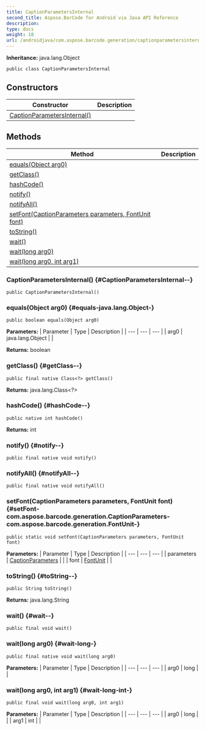 ```yaml
---
title: CaptionParametersInternal
second_title: Aspose.BarCode for Android via Java API Reference
description: 
type: docs
weight: 18
url: /androidjava/com.aspose.barcode.generation/captionparametersinternal/
---
```

**Inheritance:**
java.lang.Object
```
public class CaptionParametersInternal
```
## Constructors

| Constructor | Description |
| --- | --- |
| [CaptionParametersInternal()](#CaptionParametersInternal--) |  |
## Methods

| Method | Description |
| --- | --- |
| [equals(Object arg0)](#equals-java.lang.Object-) |  |
| [getClass()](#getClass--) |  |
| [hashCode()](#hashCode--) |  |
| [notify()](#notify--) |  |
| [notifyAll()](#notifyAll--) |  |
| [setFont(CaptionParameters parameters, FontUnit font)](#setFont-com.aspose.barcode.generation.CaptionParameters-com.aspose.barcode.generation.FontUnit-) |  |
| [toString()](#toString--) |  |
| [wait()](#wait--) |  |
| [wait(long arg0)](#wait-long-) |  |
| [wait(long arg0, int arg1)](#wait-long-int-) |  |
### CaptionParametersInternal() {#CaptionParametersInternal--}
```
public CaptionParametersInternal()
```


### equals(Object arg0) {#equals-java.lang.Object-}
```
public boolean equals(Object arg0)
```




**Parameters:**
| Parameter | Type | Description |
| --- | --- | --- |
| arg0 | java.lang.Object |  |

**Returns:**
boolean
### getClass() {#getClass--}
```
public final native Class<?> getClass()
```




**Returns:**
java.lang.Class<?>
### hashCode() {#hashCode--}
```
public native int hashCode()
```




**Returns:**
int
### notify() {#notify--}
```
public final native void notify()
```




### notifyAll() {#notifyAll--}
```
public final native void notifyAll()
```




### setFont(CaptionParameters parameters, FontUnit font) {#setFont-com.aspose.barcode.generation.CaptionParameters-com.aspose.barcode.generation.FontUnit-}
```
public static void setFont(CaptionParameters parameters, FontUnit font)
```




**Parameters:**
| Parameter | Type | Description |
| --- | --- | --- |
| parameters | [CaptionParameters](../../com.aspose.barcode.generation/captionparameters) |  |
| font | [FontUnit](../../com.aspose.barcode.generation/fontunit) |  |

### toString() {#toString--}
```
public String toString()
```




**Returns:**
java.lang.String
### wait() {#wait--}
```
public final void wait()
```




### wait(long arg0) {#wait-long-}
```
public final native void wait(long arg0)
```




**Parameters:**
| Parameter | Type | Description |
| --- | --- | --- |
| arg0 | long |  |

### wait(long arg0, int arg1) {#wait-long-int-}
```
public final void wait(long arg0, int arg1)
```




**Parameters:**
| Parameter | Type | Description |
| --- | --- | --- |
| arg0 | long |  |
| arg1 | int |  |

